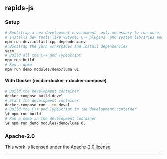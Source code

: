 ## rapids-js

> 

### Setup
```bash
# Bootstrap a new development environment, only necessary to run once.
# Installs dev tools like VSCode, C++ plugins, and system libraries and dependencies
npm run dev:install-cpp-dependencies
# Boostrap the yarn workspaces and install dependencies
yarn
# Build all the C++ and TypeScript
npm run build
# Run a demo
npm run demo modules/demo/luma 01
```

#### With Docker (nvidia-docker + docker-compose)
```bash
# Build the development container
docker-compose build devel
# Start the development container
docker-compose run --rm devel
# Build the C++ and TypeScript in the development container
\# npm run build
# Run a demo in the development container
\# npm run demo modules/demo/luma 01
```

### Apache-2.0

This work is licensed under the [Apache-2.0 license](./LICENSE).

---
